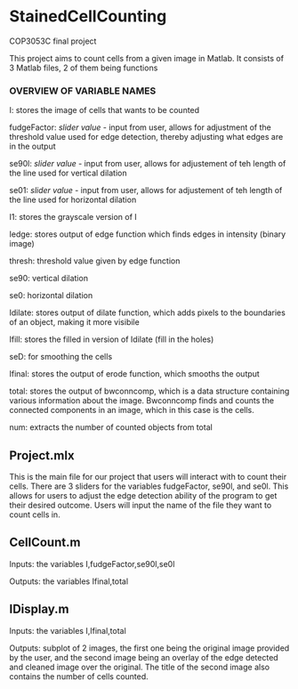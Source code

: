 # StainedCellCounting
COP3053C final project

This project aims to count cells from a given image in Matlab. It consists of 3 Matlab files, 2 of them being functions


### OVERVIEW OF VARIABLE NAMES

I: stores the image of cells that wants to be counted

fudgeFactor: _slider value_ - input from user, allows for adjustment of the threshold value used for edge detection, thereby adjusting what edges are in the output

se90l: _slider value_ - input from user, allows for adjustement of teh length of the line used for vertical dilation

se01: _slider value_ - input from user, allows for adjustement of teh length of the line used for horizontal dilation

I1: stores the grayscale version of I

Iedge: stores output of edge function which finds edges in intensity (binary image)

thresh: threshold value given by edge function

se90: vertical dilation

se0: horizontal dilation

Idilate: stores output of dilate function, which adds pixels to the boundaries of an object, making it more visibile

Ifill: stores the filled in version of Idilate (fill in the holes)

seD: for smoothing the cells

Ifinal: stores the output of erode function, which smooths the output

total: stores the output of bwconncomp, which is a data structure containing various information about the image. Bwconncomp finds and counts the connected components in an image, which in this case is the cells.

num: extracts the number of counted objects from total



## **Project.mlx**
This is the main file for our project that users will interact with to count their cells. There are 3 sliders for the variables fudgeFactor, se90l, and se0l. This allows for users to adjust the edge detection ability of the program to get their desired outcome. Users will input the name of the file they want to count cells in.

## **CellCount.m**
Inputs: the variables I,fudgeFactor,se90l,se0l

Outputs: the variables Ifinal,total

## **IDisplay.m**
Inputs: the variables I,Ifinal,total

Outputs: subplot of 2 images, the first one being the original image provided by the user, and the second image being an overlay of the edge detected and cleaned image over the original. The title of the second image also contains the number of cells counted.
